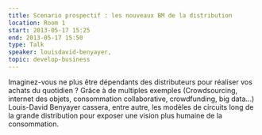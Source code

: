 ```yaml
---
title: Scenario prospectif : les nouveaux BM de la distribution
location: Room 1
start: 2013-05-17 15:25
end: 2013-05-17 15:50
type: Talk
speaker: louisdavid-benyayer,
topic: develop-business
---
```


Imaginez-vous ne plus être dépendants des distributeurs pour réaliser vos achats du quotidien ? Grâce à de multiples exemples (Crowdsourcing, internet des objets, consommation collaborative, crowdfunding, big data...) Louis-David Benyayer cassera, entre autre, les modèles de circuits long de la grande distribution pour exposer une vision plus humaine de la consommation.